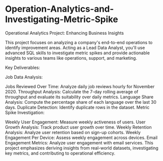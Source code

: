 # Operation-Analytics-and-Investigating-Metric-Spike
Operational Analytics Project: Enhancing Business Insights

This project focuses on analyzing a company's end-to-end operations to identify improvement areas. Acting as a Lead Data Analyst, you'll use advanced SQL skills to investigate metric spikes and provide actionable insights to various teams like operations, support, and marketing.

Key Deliverables:

Job Data Analysis:

Jobs Reviewed Over Time: Analyze daily job reviews hourly for November 2020.
Throughput Analysis: Calculate the 7-day rolling average of throughput and evaluate its suitability over daily metrics.
Language Share Analysis: Compute the percentage share of each language over the last 30 days.
Duplicate Detection: Identify duplicate rows in the dataset.
Metric Spike Investigation:

Weekly User Engagement: Measure weekly activeness of users.
User Growth Analysis: Track product user growth over time.
Weekly Retention Analysis: Analyze user retention based on sign-up cohorts.
Weekly Engagement Per Device: Assess weekly engagement across devices.
Email Engagement Metrics: Analyze user engagement with email services.
This project emphasizes deriving insights from real-world datasets, investigating key metrics, and contributing to operational efficiency.
